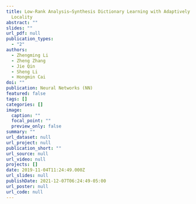 ```yaml
---
title: Low-Rank Analysis–Synthesis Dictionary Learning with Adaptively Ordinal
  Locality
abstract: ""
slides: ""
url_pdf: null
publication_types:
  - "2"
authors:
  - Zhengming Li
  - Zheng Zhang
  - Jie Qin
  - Sheng Li
  - Hongmin Cai
doi: ""
publication: Neural Networks (NN)
featured: false
tags: []
categories: []
image:
  caption: ""
  focal_point: ""
  preview_only: false
summary: ""
url_dataset: null
url_project: null
publication_short: ""
url_source: null
url_video: null
projects: []
date: 2019-11-04T11:24:49.000Z
url_slides: null
publishDate: 2021-12-07T06:24:49-05:00
url_poster: null
url_code: null
---
```

